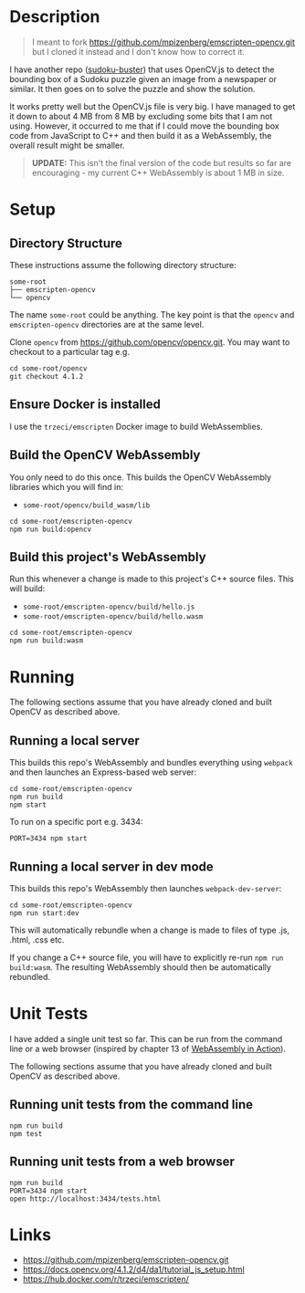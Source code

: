 # Description

> I meant to fork https://github.com/mpizenberg/emscripten-opencv.git but I cloned it instead and I don't know how to correct it.

I have another repo ([sudoku-buster](https://github.com/taylorjg/sudoku-buster)) that uses OpenCV.js
to detect the bounding box of a Sudoku puzzle given an image from a newspaper or similar. It then
goes on to solve the puzzle and show the solution.

It works pretty well but the OpenCV.js file is very big. I have managed to get it down to about 4 MB from 8 MB by
excluding some bits that I am not using. However, it occurred to me that if I could move the bounding box code
from JavaScript to C++ and then build it as a WebAssembly, the overall result might be smaller.

> **UPDATE:** This isn't the final version of the code but results so far are encouraging - my
current C++ WebAssembly is about 1 MB in size.

# Setup

## Directory Structure

These instructions assume the following directory structure:

```
some-root
├── emscripten-opencv
└── opencv
```

The name `some-root` could be anything.
The key point is that the `opencv` and `emscripten-opencv` directories are at the same level.

Clone `opencv` from https://github.com/opencv/opencv.git.
You may want to checkout to a particular tag e.g.

```
cd some-root/opencv
git checkout 4.1.2
```

## Ensure Docker is installed

I use the `trzeci/emscripten` Docker image to build WebAssemblies.

## Build the OpenCV WebAssembly

You only need to do this once.
This builds the OpenCV WebAssembly libraries which you will find in:

* `some-root/opencv/build_wasm/lib`

```
cd some-root/emscripten-opencv
npm run build:opencv
```

## Build this project's WebAssembly

Run this whenever a change is made to this project's C++ source files.
This will build:

* `some-root/emscripten-opencv/build/hello.js`
* `some-root/emscripten-opencv/build/hello.wasm`

```
cd some-root/emscripten-opencv
npm run build:wasm
```

# Running

The following sections assume that you have already cloned and built OpenCV as described above.

## Running a local server

This builds this repo's WebAssembly and bundles everything using `webpack` and then launches
an Express-based web server:

```
cd some-root/emscripten-opencv
npm run build
npm start
```

To run on a specific port e.g. 3434:

```
PORT=3434 npm start
```

## Running a local server in dev mode

This builds this repo's WebAssembly then launches `webpack-dev-server`:

```
cd some-root/emscripten-opencv
npm run start:dev
```

This will automatically rebundle when a change is made to files of type .js, .html, .css etc.

If you change a C++ source file, you will have to explicitly re-run `npm run build:wasm`.
The resulting WebAssembly should then be automatically rebundled.

# Unit Tests

I have added a single unit test so far. This can be run from the command line or a web browser
(inspired by chapter 13 of [WebAssembly in Action](https://www.manning.com/books/webassembly-in-action)).

The following sections assume that you have already cloned and built OpenCV as described above.

## Running unit tests from the command line

```
npm run build
npm test
```

## Running unit tests from a web browser

```
npm run build
PORT=3434 npm start
open http://localhost:3434/tests.html
```

# Links

* https://github.com/mpizenberg/emscripten-opencv.git
* https://docs.opencv.org/4.1.2/d4/da1/tutorial_js_setup.html
* https://hub.docker.com/r/trzeci/emscripten/
